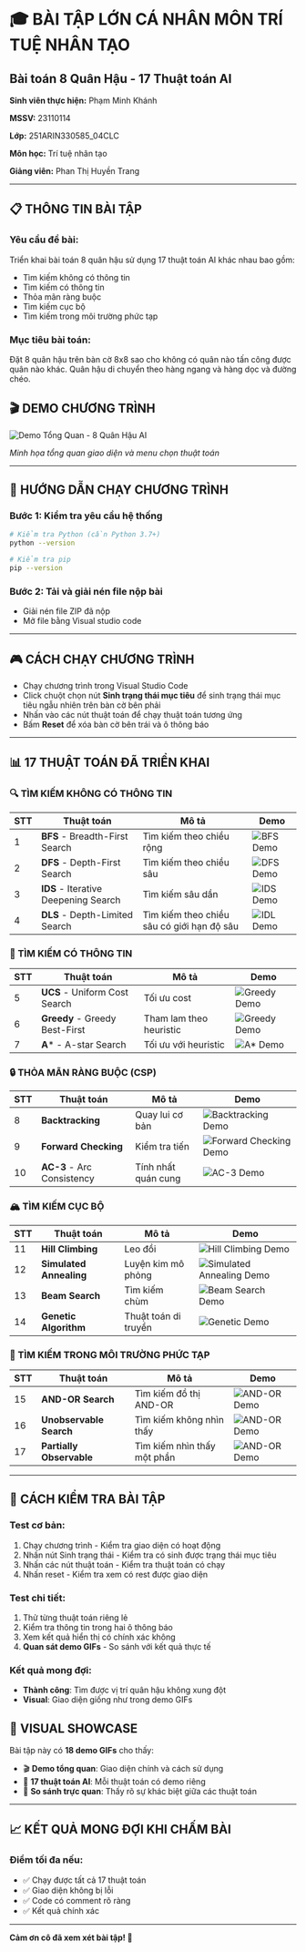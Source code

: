 # 🎓 BÀI TẬP LỚN CÁ NHÂN MÔN TRÍ TUỆ NHÂN TẠO
## Bài toán 8 Quân Hậu - 17 Thuật toán AI

**Sinh viên thực hiện:** Phạm Minh Khánh

**MSSV:** 23110114 

**Lớp:** 251ARIN330585_04CLC

**Môn học:** Trí tuệ nhân tạo

**Giảng viên:** Phan Thị Huyền Trang

---

## 📋 THÔNG TIN BÀI TẬP

### Yêu cầu đề bài:
Triển khai bài toán 8 quân hậu sử dụng 17 thuật toán AI khác nhau bao gồm:
- Tìm kiếm không có thông tin
- Tìm kiếm có thông tin  
- Thỏa mãn ràng buộc
- Tìm kiếm cục bộ
- Tìm kiếm trong môi trường phức tạp

### Mục tiêu bài toán:
Đặt 8 quân hậu trên bàn cờ 8x8 sao cho không có quân nào tấn công được quân nào khác. Quân hậu di chuyển theo hàng ngang và hàng dọc và đường chéo.

## 🎬 DEMO CHƯƠNG TRÌNH

![Demo Tổng Quan - 8 Quân Hậu AI](images/demo.gif)

*Minh họa tổng quan giao diện và menu chọn thuật toán*

---

## 🚀 HƯỚNG DẪN CHẠY CHƯƠNG TRÌNH

### Bước 1: Kiểm tra yêu cầu hệ thống
```bash
# Kiểm tra Python (cần Python 3.7+)
python --version

# Kiểm tra pip
pip --version
```
### Bước 2: Tải và giải nén file nộp bài
- Giải nén file ZIP đã nộp
- Mở file bằng Visual studio code

---
## 🎮 CÁCH CHẠY CHƯƠNG TRÌNH
- Chạy chương trình trong Visual Studio Code  
- Click chuột chọn nút **Sinh trạng thái mục tiêu** để sinh trạng thái mục tiêu ngẫu nhiên trên bàn cờ bên phải  
- Nhấn vào các nút thuật toán để chạy thuật toán tương ứng  
- Bấm **Reset** để xóa bàn cờ bên trái và ô thông báo
---

## 📊 17 THUẬT TOÁN ĐÃ TRIỂN KHAI

### 🔍 TÌM KIẾM KHÔNG CÓ THÔNG TIN

| STT | Thuật toán | Mô tả | Demo |
|-----|------------|-------|------|
| 1 | **BFS** - Breadth-First Search | Tìm kiếm theo chiều rộng | ![BFS Demo](images/BFS.gif) |
| 2 | **DFS** - Depth-First Search | Tìm kiếm theo chiều sâu | ![DFS Demo](images/DFS.gif) |
| 3 | **IDS** - Iterative Deepening Search | Tìm kiếm sâu dần | ![IDS Demo](images/IDS.gif) |
| 4 | **DLS** - Depth-Limited Search | Tìm kiếm theo chiều sâu có giới hạn độ sâu | ![IDL Demo](images/DLS.gif) |

### 🎯 TÌM KIẾM CÓ THÔNG TIN

| STT | Thuật toán | Mô tả | Demo |
|-----|------------|-------|------|
| 5 | **UCS** - Uniform Cost Search | Tối ưu cost | ![Greedy Demo](images/Greedy.gif) |
| 6 | **Greedy** - Greedy Best-First | Tham lam theo heuristic | ![Greedy Demo](images/Greedy.gif) |
| 7 | **A*** - A-star Search | Tối ưu với heuristic | ![A* Demo](images/AStar.gif) |

### 🔒 THỎA MÃN RÀNG BUỘC (CSP)

| STT | Thuật toán | Mô tả | Demo |
|-----|------------|-------|------|
| 8 | **Backtracking** | Quay lui cơ bản | ![Backtracking Demo](images/Backtracking.gif) |
| 9 | **Forward Checking** | Kiểm tra tiến | ![Forward Checking Demo](images/ForwardChecking.gif) |
| 10 | **AC-3** - Arc Consistency | Tính nhất quán cung | ![AC-3 Demo](images/AC3.gif) |

### 🏔️ TÌM KIẾM CỤC BỘ

| STT | Thuật toán | Mô tả | Demo |
|-----|------------|-------|------|
| 11 | **Hill Climbing** | Leo đồi | ![Hill Climbing Demo](images/HillClimbing.gif) |
| 12 | **Simulated Annealing** | Luyện kim mô phỏng | ![Simulated Annealing Demo](images/SimulatedAnnealing.gif) |
| 13 | **Beam Search** | Tìm kiếm chùm | ![Beam Search Demo](images/BeamSearch.gif) |
| 14 | **Genetic Algorithm** | Thuật toán di truyền | ![Genetic Demo](images/Genetic.gif) |

### 🌳 TÌM KIẾM TRONG MÔI TRƯỜNG PHỨC TẠP

| STT | Thuật toán | Mô tả | Demo |
|-----|------------|-------|------|
| 15 | **AND-OR Search** | Tìm kiếm đồ thị AND-OR | ![AND-OR Demo](images/NondeterministicAction.gif) |
| 16 | **Unobservable Search** | Tìm kiếm không nhìn thấy | ![AND-OR Demo](images/Unobservable.gif) |
| 17 | **Partially Observable** | Tìm kiếm nhìn thấy một phần | ![AND-OR Demo](images/PartiallyObservable.gif) |

---

## 🎯 CÁCH KIỂM TRA BÀI TẬP

### Test cơ bản:
1. Chạy chương trình - Kiểm tra giao diện có hoạt động
2. Nhấn nút Sinh trạng thái - Kiểm tra có sinh được trạng thái mục tiêu
3. Nhấn các nút thuật toán - Kiểm tra thuật toán có chạy
4. Nhấn reset - Kiểm tra xem có rest được giao diện

### Test chi tiết:
1. Thử từng thuật toán riêng lẻ
2. Kiểm tra thông tin trong hai ô thông báo
3. Xem kết quả hiển thị có chính xác không
4. **Quan sát demo GIFs** - So sánh với kết quả thực tế

### Kết quả mong đợi:
- **Thành công**: Tìm được vị trí quân hậu không xung đột
- **Visual**: Giao diện giống như trong demo GIFs

## 🎨 VISUAL SHOWCASE

Bài tập này có **18 demo GIFs** cho thấy:
- 🎬 **Demo tổng quan**: Giao diện chính và cách sử dụng
- 🧠 **17 thuật toán AI**: Mỗi thuật toán có demo riêng
- 🎯 **So sánh trực quan**: Thấy rõ sự khác biệt giữa các thuật toán

---

## 📈 KẾT QUẢ MONG ĐỢI KHI CHẤM BÀI

### Điểm tối đa nếu:
- ✅ Chạy được tất cả 17 thuật toán
- ✅ Giao diện không bị lỗi
- ✅ Code có comment rõ ràng
- ✅ Kết quả chính xác

---

**Cảm ơn cô đã xem xét bài tập! 🙏**

